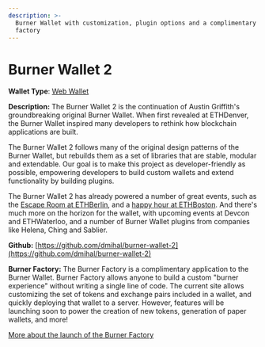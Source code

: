 ```yaml
---
description: >-
  Burner Wallet with customization, plugin options and a complimentary wallet
  factory
---
```


# Burner Wallet 2

**Wallet Type**: [Web Wallet](https://xdai.io)

**Description:** The Burner Wallet 2 is the continuation of Austin Griffith's groundbreaking original Burner Wallet. When first revealed at ETHDenver, the Burner Wallet inspired many developers to rethink how blockchain applications are built.

The Burner Wallet 2 follows many of the original design patterns of the Burner Wallet, but rebuilds them as a set of libraries that are stable, modular and extendable. Our goal is to make this project as developer-friendly as possible, empowering developers to build custom wallets and extend functionality by building plugins.

The Burner Wallet 2 has already powered a number of great events, such as the [Escape Room at ETHBerlin](https://medium.com/@dmihal/bringing-the-burner-wallet-to-ethberlins-escape-room-5d2d01992962), and a [happy hour at ETHBoston](https://twitter.com/dmihal/status/1169999226237009920). And there's much more on the horizon for the wallet, with upcoming events at Devcon and ETHWaterloo, and a number of Burner Wallet plugins from companies like Helena, Ching and Sablier.

**Github:** [https://github.com/dmihal/burner-wallet-2](https://github.com/dmihal/burner-wallet-2)

**Burner Factory:** The Burner Factory is a complimentary application to the Burner Wallet. Burner Factory allows anyone to build a custom "burner experience" without writing a single line of code. The current site allows customizing the set of tokens and exchange pairs included in a wallet, and quickly deploying that wallet to a server. However, features will be launching soon to power the creation of new tokens, generation of paper wallets, and more!

[More about the launch of the Burner Factory](https://medium.com/@dmihal/your-own-burner-wallet-in-3-minutes-introducing-the-burner-factory-prototype-48452e1ff48)

